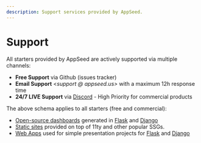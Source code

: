```yaml
---
description: Support services provided by AppSeed.
---
```


# Support

All starters provided by AppSeed are actively supported via multiple channels: 

* **Free Support** via Github \(issues tracker\)
* **Email Support** &lt;_support @ appseed.us&gt;_ with a maximum 12h response time
* **24/7 LIVE Support** via [Discord](https://discord.com/invite/fZC6hup) - High Priority for commercial products 

The above schema applies to all starters \(free and commercial\):

* [Open-source dashboards](https://appseed.us/admin-dashboards/open-source) generated in [Flask](https://appseed.us/admin-dashboards/flask) and [Django](https://appseed.us/admin-dashboards/django)
* [Static sites](https://appseed.us/static-site) provided on top of 11ty and other popular SSGs. 
* [Web Apps](https://appseed.us/django) used for simple presentation projects for [Flask](https://appseed.us/apps/flask-apps) and [Django](https://appseed.us/django) 



  

